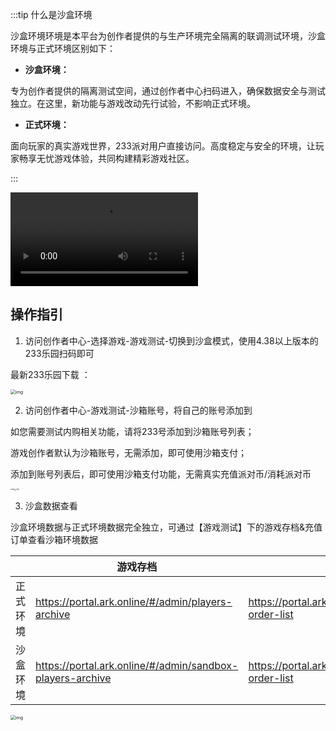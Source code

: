 :::tip 什么是沙盒环境

沙盒环境环境是本平台为创作者提供的与生产环境完全隔离的联调测试环境，沙盒环境与正式环境区别如下：

- **沙盒环境：**

专为创作者提供的隔离测试空间，通过创作者中心扫码进入，确保数据安全与测试独立。在这里，新功能与游戏改动先行试验，不影响正式环境。

- **正式环境：**

面向玩家的真实游戏世界，233派对用户直接访问。高度稳定与安全的环境，让玩家畅享无忧游戏体验，共同构建精彩游戏社区。

:::

<video controls src="https://arkimg.ark.online/%E4%BA%A7%E5%93%81%E6%89%8B%E5%86%8C%E5%88%9B%E4%BD%9C%E8%80%85%E4%B8%AD%E5%BF%83sandbox0730.mp4"></video>



## 操作指引

1. 访问创作者中心-选择游戏-游戏测试-切换到沙盒模式，使用4.38以上版本的233乐园扫码即可

最新233乐园下载 ：

<img src="https://arkimg.ark.online/1722304673502-4.gif" alt="img" style="zoom:50%;" />

2. 访问创作者中心-游戏测试-沙箱账号，将自己的账号添加到

如您需要测试内购相关功能，请将233号添加到沙箱账号列表；

游戏创作者默认为沙箱账号，无需添加，即可使用沙箱支付；

添加到账号列表后，即可使用沙箱支付功能，无需真实充值派对币/消耗派对币

<img src="https://arkimg.ark.online/1722304673501-1.webp" alt="img" style="zoom: 16%;" /><img src="https://arkimg.ark.online/1722304673501-2.webp" alt="img" style="zoom:18%;" />

3. 沙盒数据查看

沙盒环境数据与正式环境数据完全独立，可通过【游戏测试】下的游戏存档&充值订单查看沙箱环境数据

|          | 游戏存档                                                  | 充值订单                                             |
| -------- | --------------------------------------------------------- | ---------------------------------------------------- |
| 正式环境 | https://portal.ark.online/#/admin/players-archive         | https://portal.ark.online/#/admin/game-order-list    |
| 沙盒环境 | https://portal.ark.online/#/admin/sandbox-players-archive | https://portal.ark.online/#/admin/sandbox-order-list |

<img src="https://arkimg.ark.online/1722304673502-3.webp" alt="img" style="zoom:50%;" />

